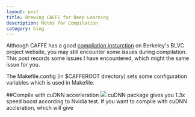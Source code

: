 ```yaml
---
layout: post
title: Brewing CAFFE for Deep Learning
description: Notes for Compilation
category: blog
---
```


Although CAFFE has a good [compliation insturction][comp] on Berkeley's BLVC project website, you may still encounter some issues during compilation. This post records some issues I have encountered, which might the same issue for you. 

The Makefile.config (in $CAFFEROOT directory) sets some configuration variables which is used in Makefile. 

##Compile with cuDNN accerleration
<image src="http://devblogs.nvidia.com/parallelforall/wp-content/uploads/sites/3/2014/09/cudnn_caffe_performance-289x300.png">
</image>
cuDNN package gives you 1.3x speed boost according to Nvidia test. 
If you want to compile with cuDNN accleration, which will give 
  ##

[comp]: http://caffe.berkeleyvision.org/installation.html
